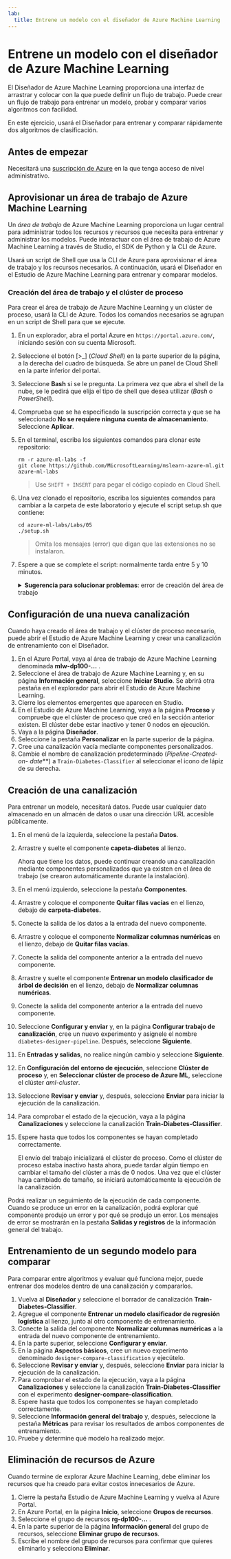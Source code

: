 ```yaml
---
lab:
  title: Entrene un modelo con el diseñador de Azure Machine Learning
---
```


# Entrene un modelo con el diseñador de Azure Machine Learning

El Diseñador de Azure Machine Learning proporciona una interfaz de arrastrar y colocar con la que puede definir un flujo de trabajo. Puede crear un flujo de trabajo para entrenar un modelo, probar y comparar varios algoritmos con facilidad.

En este ejercicio, usará el Diseñador para entrenar y comparar rápidamente dos algoritmos de clasificación.

## Antes de empezar

Necesitará una [suscripción de Azure](https://azure.microsoft.com/free?azure-portal=true) en la que tenga acceso de nivel administrativo.

## Aprovisionar un área de trabajo de Azure Machine Learning

Un *área de trabajo* de Azure Machine Learning proporciona un lugar central para administrar todos los recursos y recursos que necesita para entrenar y administrar los modelos. Puede interactuar con el área de trabajo de Azure Machine Learning a través de Studio, el SDK de Python y la CLI de Azure.

Usará un script de Shell que usa la CLI de Azure para aprovisionar el área de trabajo y los recursos necesarios. A continuación, usará el Diseñador en el Estudio de Azure Machine Learning para entrenar y comparar modelos.

### Creación del área de trabajo y el clúster de proceso

Para crear el área de trabajo de Azure Machine Learning y un clúster de proceso, usará la CLI de Azure. Todos los comandos necesarios se agrupan en un script de Shell para que se ejecute.

1. En un explorador, abra el portal Azure en `https://portal.azure.com/`, iniciando sesión con su cuenta Microsoft.
1. Seleccione el botón \[>_] (*Cloud Shell*) en la parte superior de la página, a la derecha del cuadro de búsqueda. Se abre un panel de Cloud Shell en la parte inferior del portal.
1. Seleccione **Bash** si se le pregunta. La primera vez que abra el shell de la nube, se le pedirá que elija el tipo de shell que desea utilizar (*Bash* o *PowerShell*).
1. Comprueba que se ha especificado la suscripción correcta y que se ha seleccionado **No se requiere ninguna cuenta de almacenamiento**. Seleccione **Aplicar**.
1. En el terminal, escriba los siguientes comandos para clonar este repositorio:

    ```azurecli
    rm -r azure-ml-labs -f
    git clone https://github.com/MicrosoftLearning/mslearn-azure-ml.git azure-ml-labs
    ```

    > Use `SHIFT + INSERT` para pegar el código copiado en Cloud Shell.

1. Una vez clonado el repositorio, escriba los siguientes comandos para cambiar a la carpeta de este laboratorio y ejecute el script setup.sh que contiene:

    ```azurecli
    cd azure-ml-labs/Labs/05
    ./setup.sh
    ```

    > Omita los mensajes (error) que digan que las extensiones no se instalaron.

1. Espere a que se complete el script: normalmente tarda entre 5 y 10 minutos.

    <details>
    <summary><b>Sugerencia para solucionar problemas</b>: error de creación del área de trabajo</summary><br>
    <p>Si recibes un error al ejecutar el script de instalación a través de la CLI, debes aprovisionar los recursos manualmente:</p>
    <ol>
        <li>En la página principal de Azure Portal, selecciona <b>+Crear un recurso</b>.</li>
        <li>Busca <i>aprendizaje automático</i> y, después, selecciona <b>Azure Machine Learning</b>. Seleccione <b>Crear</b>.</li>
        <li>Cree un recurso de Azure Machine Learning con la siguiente configuración: <ul>
                <li><b>Suscripción</b>: <i>suscripción de Azure</i></li>
                <li><b>Grupo de recursos</b>: rg-dp100-labs</li>
                <li><b>Nombre del área de trabajo</b>: mlw-dp100-labs</li>
                <li><b>Región</b>: <i>seleccione la región geográfica más cercana</i>.</li>
                <li><b>Cuenta de almacenamiento</b>: <i>tenga en cuenta la nueva cuenta de almacenamiento predeterminada que se creará para el área de trabajo</i>.</li>
                <li><b>Almacén de claves</b>: <i>tenga en cuenta el nuevo almacén de claves predeterminado que se creará para el área de trabajo</i>.</li>
                <li><b>Application Insights</b>: <i>tenga en cuenta el nuevo recurso de Application Insights predeterminado que se creará para el área de trabajo</i>.</li>
                <li><b>Registro de contenedor</b>: ninguno (<i>se creará uno automáticamente la primera vez que implemente un modelo en un contenedor</i>).</li>
            </ul>
        <li>Selecciona <b>Revisar y crear</b> y espera a que se cree el área de trabajo y sus recursos asociados: normalmente tarda unos 5 minutos.</li>
        <li>Selecciona <b>Ir al recurso</b> y en su página <b>Información general</b>, selecciona <b>Iniciar Studio</b>. Se abrirá otra pestaña en el explorador para abrir el Estudio de Azure Machine Learning.</li>
        <li>Cierre los elementos emergentes que aparecen en Studio.</li>
        <li>En el Estudio de Azure Machine Learning, ve a la página <b>Proceso</b> y selecciona <b>+Nuevo</b> en la pestaña <b>Instancias de proceso</b>.</li>
        <li>Asigna un nombre único a la instancia de proceso y, a continuación, selecciona <b>Standard_DS11_v2</b> como tamaño de máquina virtual.</li>
        <li>Seleccione <b>Revisar y crear</b> y luego <b>Crear</b>.</li>
        <li>A continuación, selecciona la pestaña <b>Clústeres de proceso</b> y selecciona <b>+ Nuevo</b>.</li>
        <li>Elige la misma región en la que creaste el área de trabajo y, a continuación, selecciona <b>Standard_DS11_v2</b> como tamaño de máquina virtual. Seleccione <b>Siguiente</b>.</li>
        <li>Asigna al clúster un nombre único y, a continuación, selecciona <b>Crear</b>.</li>
    </ol>
    </details>

## Configuración de una nueva canalización

Cuando haya creado el área de trabajo y el clúster de proceso necesario, puede abrir el Estudio de Azure Machine Learning y crear una canalización de entrenamiento con el Diseñador.

1. En el Azure Portal, vaya al área de trabajo de Azure Machine Learning denominada **mlw-dp100-...** .
1. Seleccione el área de trabajo de Azure Machine Learning y, en su página **Información general**, seleccione **Iniciar Studio**. Se abrirá otra pestaña en el explorador para abrir el Estudio de Azure Machine Learning.
1. Cierre los elementos emergentes que aparecen en Studio.
1. En el Estudio de Azure Machine Learning, vaya a la página **Proceso** y compruebe que el clúster de proceso que creó en la sección anterior existen. El clúster debe estar inactivo y tener 0 nodos en ejecución.
1. Vaya a la página **Diseñador**.
1. Seleccione la pestaña **Personalizar** en la parte superior de la página.
1. Cree una canalización vacía mediante componentes personalizados.
1. Cambie el nombre de canalización predeterminado (**Pipeline-Created-on-* date***) a `Train-Diabetes-Classifier` al seleccionar el icono de lápiz de su derecha.


## Creación de una canalización

Para entrenar un modelo, necesitará datos. Puede usar cualquier dato almacenado en un almacén de datos o usar una dirección URL accesible públicamente.

1. En el menú de la izquierda, seleccione la pestaña **Datos**.
1. Arrastre y suelte el componente **capeta-diabetes** al lienzo.

    Ahora que tiene los datos, puede continuar creando una canalización mediante componentes personalizados que ya existen en el área de trabajo (se crearon automáticamente durante la instalación).

1. En el menú izquierdo, seleccione la pestaña **Componentes**.
1. Arrastre y coloque el componente **Quitar filas vacías** en el lienzo, debajo de **carpeta-diabetes.**
1. Conecte la salida de los datos a la entrada del nuevo componente.
1. Arrastre y coloque el componente **Normalizar columnas numéricas** en el lienzo, debajo de **Quitar filas vacías**.
1. Conecte la salida del componente anterior a la entrada del nuevo componente.
1. Arrastre y suelte el componente **Entrenar un modelo clasificador de árbol de decisión** en el lienzo, debajo de **Normalizar columnas numéricas**.
1. Conecte la salida del componente anterior a la entrada del nuevo componente.
1. Seleccione **Configurar y enviar** y, en la página **Configurar trabajo de canalización**, cree un nuevo experimento y asígnele el nombre `diabetes-designer-pipeline`. Después, seleccione **Siguiente**.
1. En **Entradas y salidas**, no realice ningún cambio y seleccione **Siguiente**.
1. En **Configuración del entorno de ejecución**, seleccione **Clúster de proceso** y, en **Seleccionar clúster de proceso de Azure ML**, seleccione el clúster *aml-cluster*.
1. Seleccione **Revisar y enviar** y, después, seleccione **Enviar** para iniciar la ejecución de la canalización.
1. Para comprobar el estado de la ejecución, vaya a la página **Canalizaciones** y seleccione la canalización **Train-Diabetes-Classifier**.
1. Espere hasta que todos los componentes se hayan completado correctamente.

    El envío del trabajo inicializará el clúster de proceso. Como el clúster de proceso estaba inactivo hasta ahora, puede tardar algún tiempo en cambiar el tamaño del clúster a más de 0 nodos. Una vez que el clúster haya cambiado de tamaño, se iniciará automáticamente la ejecución de la canalización.

Podrá realizar un seguimiento de la ejecución de cada componente. Cuando se produce un error en la canalización, podrá explorar qué componente produjo un error y por qué se produjo un error. Los mensajes de error se mostrarán en la pestaña **Salidas y registros** de la información general del trabajo.

## Entrenamiento de un segundo modelo para comparar

Para comparar entre algoritmos y evaluar qué funciona mejor, puede entrenar dos modelos dentro de una canalización y compararlos.

1. Vuelva al **Diseñador** y seleccione el borrador de canalización **Train-Diabetes-Classifier**.
1. Agregue el componente **Entrenar un modelo clasificador de regresión logística** al lienzo, junto al otro componente de entrenamiento.
1. Conecte la salida del componente **Normalizar columnas numéricas** a la entrada del nuevo componente de entrenamiento.
1. En la parte superior, seleccione **Configurar y enviar**.
1. En la página **Aspectos básicos**, cree un nuevo experimento denominado `designer-compare-classification` y ejecútelo.
1. Seleccione **Revisar y enviar** y, después, seleccione **Enviar** para iniciar la ejecución de la canalización.
1. Para comprobar el estado de la ejecución, vaya a la página **Canalizaciones** y seleccione la canalización **Train-Diabetes-Classifier** con el experimento **designer-compare-classification**.
1. Espere hasta que todos los componentes se hayan completado correctamente.  
1. Seleccione **Información general del trabajo** y, después, seleccione la pestaña **Métricas** para revisar los resultados de ambos componentes de entrenamiento.
1. Pruebe y determine qué modelo ha realizado mejor.

## Eliminación de recursos de Azure

Cuando termine de explorar Azure Machine Learning, debe eliminar los recursos que ha creado para evitar costos innecesarios de Azure.

1. Cierre la pestaña Estudio de Azure Machine Learning y vuelva al Azure Portal.
1. En Azure Portal, en la página **Inicio**, seleccione **Grupos de recursos**.
1. Seleccione el grupo de recursos **rg-dp100-...** .
1. En la parte superior de la página **Información general** del grupo de recursos, seleccione **Eliminar grupo de recursos**.
1. Escribe el nombre del grupo de recursos para confirmar que quieres eliminarlo y selecciona **Eliminar**.
